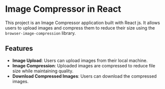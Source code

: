 # Image Compressor in React

This project is an Image Compressor application built with React js. It allows users to upload images and compress them to reduce their size using the `browser-image-compression` library.

## Features

- **Image Upload**: Users can upload images from their local machine.
- **Image Compression**: Uploaded images are compressed to reduce file size while maintaining quality.
- **Download Compressed Images**: Users can download the compressed images.
